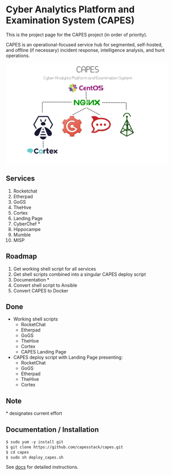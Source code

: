 # Cyber Analytics Platform and Examination System (CAPES)
This is the project page for the CAPES project (in order of priority).

CAPES is an operational-focused service hub for segmented, self-hosted, and offline (if necessary) incident response, intelligence analysis, and hunt operations.

![capes logo](images/capes.png)

## Services
1. Rocketchat
1. Etherpad
1. GoGS
1. TheHive
1. Cortex
1. Landing Page
1. CyberChef *
1. Hippocampe
1. Mumble
1. MISP

## Roadmap
1. Get working shell script for all services
1. Get shell scripts combined into a singular CAPES deploy script
1. Documentation *
1. Convert shell script to Ansible
1. Convert CAPES to Docker

## Done
* Working shell scripts
  - RocketChat
  - Etherpad
  - GoGS
  - TheHive
  - Cortex
  - CAPES Landing Page
* CAPES deploy script with Landing Page presenting:
  - RocketChat
  - GoGS
  - Etherpad
  - TheHive
  - Cortex

## Note
\* designates current effort

## Documentation / Installation
```
$ sudo yum -y install git
$ git clone https://github.com/capesstack/capes.git
$ cd capes
$ sudo sh deploy_capes.sh
```
See [docs](docs/README.md) for detailed instructions.
